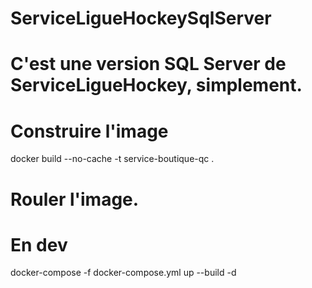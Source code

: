 # ServiceLigueHockeySqlServer
# C'est une version SQL Server de ServiceLigueHockey, simplement.
# Construire l'image
docker build --no-cache -t service-boutique-qc .

# Rouler l'image.
# En dev
docker-compose -f docker-compose.yml up --build -d

